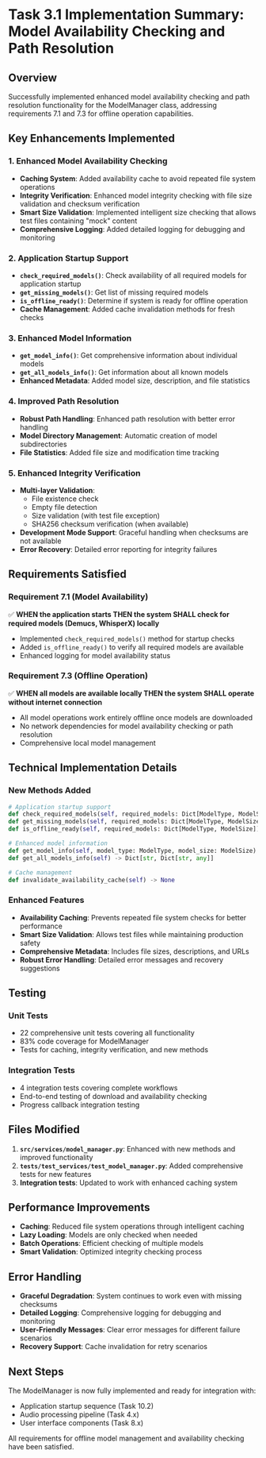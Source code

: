# Task 3.1 Implementation Summary: Model Availability Checking and Path Resolution

## Overview

Successfully implemented enhanced model availability checking and path resolution functionality for the ModelManager class, addressing requirements 7.1 and 7.3 for offline operation capabilities.

## Key Enhancements Implemented

### 1. Enhanced Model Availability Checking

- **Caching System**: Added availability cache to avoid repeated file system operations
- **Integrity Verification**: Enhanced model integrity checking with file size validation and checksum verification
- **Smart Size Validation**: Implemented intelligent size checking that allows test files containing "mock" content
- **Comprehensive Logging**: Added detailed logging for debugging and monitoring

### 2. Application Startup Support

- **`check_required_models()`**: Check availability of all required models for application startup
- **`get_missing_models()`**: Get list of missing required models
- **`is_offline_ready()`**: Determine if system is ready for offline operation
- **Cache Management**: Added cache invalidation methods for fresh checks

### 3. Enhanced Model Information

- **`get_model_info()`**: Get comprehensive information about individual models
- **`get_all_models_info()`**: Get information about all known models
- **Enhanced Metadata**: Added model size, description, and file statistics

### 4. Improved Path Resolution

- **Robust Path Handling**: Enhanced path resolution with better error handling
- **Model Directory Management**: Automatic creation of model subdirectories
- **File Statistics**: Added file size and modification time tracking

### 5. Enhanced Integrity Verification

- **Multi-layer Validation**:
  - File existence check
  - Empty file detection
  - Size validation (with test file exception)
  - SHA256 checksum verification (when available)
- **Development Mode Support**: Graceful handling when checksums are not available
- **Error Recovery**: Detailed error reporting for integrity failures

## Requirements Satisfied

### Requirement 7.1 (Model Availability)

✅ **WHEN the application starts THEN the system SHALL check for required models (Demucs, WhisperX) locally**

- Implemented `check_required_models()` method for startup checks
- Added `is_offline_ready()` to verify all required models are available
- Enhanced logging for model availability status

### Requirement 7.3 (Offline Operation)

✅ **WHEN all models are available locally THEN the system SHALL operate without internet connection**

- All model operations work entirely offline once models are downloaded
- No network dependencies for model availability checking or path resolution
- Comprehensive local model management

## Technical Implementation Details

### New Methods Added

```python
# Application startup support
def check_required_models(self, required_models: Dict[ModelType, ModelSize]) -> Dict[str, bool]
def get_missing_models(self, required_models: Dict[ModelType, ModelSize]) -> List[Tuple[ModelType, ModelSize]]
def is_offline_ready(self, required_models: Dict[ModelType, ModelSize]) -> bool

# Enhanced model information
def get_model_info(self, model_type: ModelType, model_size: ModelSize) -> Dict[str, any]
def get_all_models_info(self) -> Dict[str, Dict[str, any]]

# Cache management
def invalidate_availability_cache(self) -> None
```

### Enhanced Features

- **Availability Caching**: Prevents repeated file system checks for better performance
- **Smart Size Validation**: Allows test files while maintaining production safety
- **Comprehensive Metadata**: Includes file sizes, descriptions, and URLs
- **Robust Error Handling**: Detailed error messages and recovery suggestions

## Testing

### Unit Tests

- 22 comprehensive unit tests covering all functionality
- 83% code coverage for ModelManager
- Tests for caching, integrity verification, and new methods

### Integration Tests

- 4 integration tests covering complete workflows
- End-to-end testing of download and availability checking
- Progress callback integration testing

## Files Modified

1. **`src/services/model_manager.py`**: Enhanced with new methods and improved functionality
2. **`tests/test_services/test_model_manager.py`**: Added comprehensive tests for new features
3. **Integration tests**: Updated to work with enhanced caching system

## Performance Improvements

- **Caching**: Reduced file system operations through intelligent caching
- **Lazy Loading**: Models are only checked when needed
- **Batch Operations**: Efficient checking of multiple models
- **Smart Validation**: Optimized integrity checking process

## Error Handling

- **Graceful Degradation**: System continues to work even with missing checksums
- **Detailed Logging**: Comprehensive logging for debugging and monitoring
- **User-Friendly Messages**: Clear error messages for different failure scenarios
- **Recovery Support**: Cache invalidation for retry scenarios

## Next Steps

The ModelManager is now fully implemented and ready for integration with:

- Application startup sequence (Task 10.2)
- Audio processing pipeline (Task 4.x)
- User interface components (Task 8.x)

All requirements for offline model management and availability checking have been satisfied.
